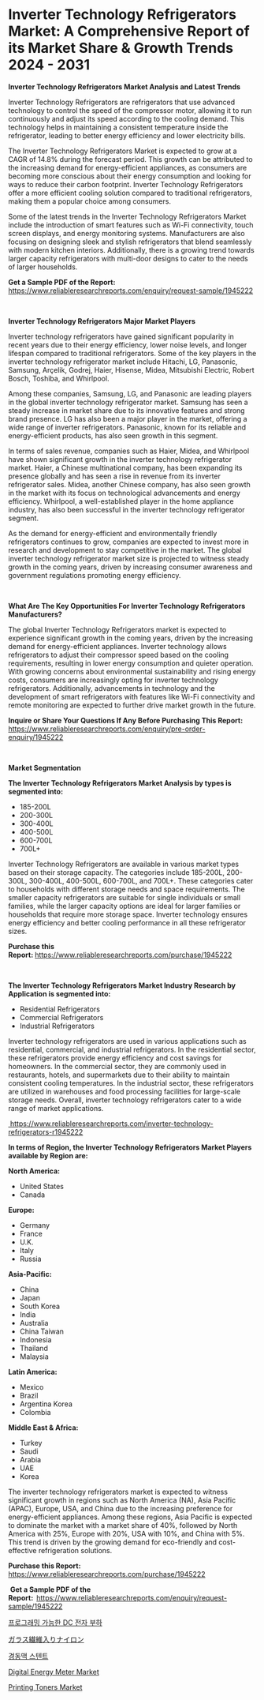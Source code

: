 <p><h1>Inverter Technology Refrigerators Market: A Comprehensive Report of its Market Share & Growth Trends 2024 - 2031</h1></p><p><strong>Inverter Technology Refrigerators Market Analysis and Latest Trends</strong></p>
<p><p>Inverter Technology Refrigerators are refrigerators that use advanced technology to control the speed of the compressor motor, allowing it to run continuously and adjust its speed according to the cooling demand. This technology helps in maintaining a consistent temperature inside the refrigerator, leading to better energy efficiency and lower electricity bills.</p><p>The Inverter Technology Refrigerators Market is expected to grow at a CAGR of 14.8% during the forecast period. This growth can be attributed to the increasing demand for energy-efficient appliances, as consumers are becoming more conscious about their energy consumption and looking for ways to reduce their carbon footprint. Inverter Technology Refrigerators offer a more efficient cooling solution compared to traditional refrigerators, making them a popular choice among consumers.</p><p>Some of the latest trends in the Inverter Technology Refrigerators Market include the introduction of smart features such as Wi-Fi connectivity, touch screen displays, and energy monitoring systems. Manufacturers are also focusing on designing sleek and stylish refrigerators that blend seamlessly with modern kitchen interiors. Additionally, there is a growing trend towards larger capacity refrigerators with multi-door designs to cater to the needs of larger households.</p></p>
<p><strong>Get a Sample PDF of the Report:&nbsp;</strong> <a href="https://www.reliableresearchreports.com/enquiry/request-sample/1945222">https://www.reliableresearchreports.com/enquiry/request-sample/1945222</a></p>
<p>&nbsp;</p>
<p><strong>Inverter Technology Refrigerators Major Market Players</strong></p>
<p><p>Inverter technology refrigerators have gained significant popularity in recent years due to their energy efficiency, lower noise levels, and longer lifespan compared to traditional refrigerators. Some of the key players in the inverter technology refrigerator market include Hitachi, LG, Panasonic, Samsung, Arçelik, Godrej, Haier, Hisense, Midea, Mitsubishi Electric, Robert Bosch, Toshiba, and Whirlpool.</p><p>Among these companies, Samsung, LG, and Panasonic are leading players in the global inverter technology refrigerator market. Samsung has seen a steady increase in market share due to its innovative features and strong brand presence. LG has also been a major player in the market, offering a wide range of inverter refrigerators. Panasonic, known for its reliable and energy-efficient products, has also seen growth in this segment.</p><p>In terms of sales revenue, companies such as Haier, Midea, and Whirlpool have shown significant growth in the inverter technology refrigerator market. Haier, a Chinese multinational company, has been expanding its presence globally and has seen a rise in revenue from its inverter refrigerator sales. Midea, another Chinese company, has also seen growth in the market with its focus on technological advancements and energy efficiency. Whirlpool, a well-established player in the home appliance industry, has also been successful in the inverter technology refrigerator segment.</p><p>As the demand for energy-efficient and environmentally friendly refrigerators continues to grow, companies are expected to invest more in research and development to stay competitive in the market. The global inverter technology refrigerator market size is projected to witness steady growth in the coming years, driven by increasing consumer awareness and government regulations promoting energy efficiency.</p></p>
<p>&nbsp;</p>
<p><strong>What Are The Key Opportunities For Inverter Technology Refrigerators Manufacturers?</strong></p>
<p><p>The global Inverter Technology Refrigerators market is expected to experience significant growth in the coming years, driven by the increasing demand for energy-efficient appliances. Inverter technology allows refrigerators to adjust their compressor speed based on the cooling requirements, resulting in lower energy consumption and quieter operation. With growing concerns about environmental sustainability and rising energy costs, consumers are increasingly opting for inverter technology refrigerators. Additionally, advancements in technology and the development of smart refrigerators with features like Wi-Fi connectivity and remote monitoring are expected to further drive market growth in the future.</p></p>
<p><strong>Inquire or Share Your Questions If Any Before Purchasing This Report:</strong> <a href="https://www.reliableresearchreports.com/enquiry/pre-order-enquiry/1945222">https://www.reliableresearchreports.com/enquiry/pre-order-enquiry/1945222</a></p>
<p>&nbsp;</p>
<p><strong>Market Segmentation</strong></p>
<p><strong>The Inverter Technology Refrigerators Market Analysis by types is segmented into:</strong></p>
<p><ul><li>185-200L</li><li>200-300L</li><li>300-400L</li><li>400-500L</li><li>600-700L</li><li>700L+</li></ul></p>
<p><p>Inverter Technology Refrigerators are available in various market types based on their storage capacity. The categories include 185-200L, 200-300L, 300-400L, 400-500L, 600-700L, and 700L+. These categories cater to households with different storage needs and space requirements. The smaller capacity refrigerators are suitable for single individuals or small families, while the larger capacity options are ideal for larger families or households that require more storage space. Inverter technology ensures energy efficiency and better cooling performance in all these refrigerator sizes.</p></p>
<p><strong>Purchase this Report:&nbsp;</strong><a href="https://www.reliableresearchreports.com/purchase/1945222">https://www.reliableresearchreports.com/purchase/1945222</a></p>
<p>&nbsp;</p>
<p><strong>The Inverter Technology Refrigerators Market Industry Research by Application is segmented into:</strong></p>
<p><ul><li>Residential Refrigerators</li><li>Commercial Refrigerators</li><li>Industrial Refrigerators</li></ul></p>
<p><p>Inverter technology refrigerators are used in various applications such as residential, commercial, and industrial refrigerators. In the residential sector, these refrigerators provide energy efficiency and cost savings for homeowners. In the commercial sector, they are commonly used in restaurants, hotels, and supermarkets due to their ability to maintain consistent cooling temperatures. In the industrial sector, these refrigerators are utilized in warehouses and food processing facilities for large-scale storage needs. Overall, inverter technology refrigerators cater to a wide range of market applications.</p></p>
<p><a href="https://www.reliableresearchreports.com/inverter-technology-refrigerators-r1945222">&nbsp;https://www.reliableresearchreports.com/inverter-technology-refrigerators-r1945222</a></p>
<p><strong>In terms of Region, the Inverter Technology Refrigerators Market Players available by Region are:</strong></p>
<p>
    <p> <strong> North America: </strong>
        <ul>
            <li>United States</li>
            <li>Canada</li>
        </ul>
        </p> 
    <p> <strong> Europe: </strong>
        <ul>
            <li>Germany</li>
            <li>France</li>
            <li>U.K.</li>
            <li>Italy</li>
            <li>Russia</li>
        </ul>
        </p> 
    <p> <strong> Asia-Pacific: </strong>
        <ul>
            <li>China</li>
            <li>Japan</li>
            <li>South Korea</li>
            <li>India</li>
            <li>Australia</li>
            <li>China Taiwan</li>
            <li>Indonesia</li>
            <li>Thailand</li>
            <li>Malaysia</li>
        </ul>
        </p> 
    <p> <strong> Latin America: </strong>
        <ul>
            <li>Mexico</li>
            <li>Brazil</li>
            <li>Argentina Korea</li>
            <li>Colombia</li>
        </ul>
        </p> 
    <p> <strong> Middle East & Africa: </strong>
        <ul>
            <li>Turkey</li>
            <li>Saudi</li>
            <li>Arabia</li>
            <li>UAE</li>
            <li>Korea</li>
        </ul>
    </p>
    </p>
<p><p>The inverter technology refrigerators market is expected to witness significant growth in regions such as North America (NA), Asia Pacific (APAC), Europe, USA, and China due to the increasing preference for energy-efficient appliances. Among these regions, Asia Pacific is expected to dominate the market with a market share of 40%, followed by North America with 25%, Europe with 20%, USA with 10%, and China with 5%. This trend is driven by the growing demand for eco-friendly and cost-effective refrigeration solutions.</p></p>
<p><strong>Purchase this Report: </strong><a href="https://www.reliableresearchreports.com/purchase/1945222">https://www.reliableresearchreports.com/purchase/1945222</a></p>
<p>&nbsp;<strong>Get a Sample PDF of the Report:&nbsp;&nbsp;</strong><a href="https://www.reliableresearchreports.com/enquiry/request-sample/1945222">https://www.reliableresearchreports.com/enquiry/request-sample/1945222</a></p>
<p><strong></strong></p>
<p><p><a href="https://medium.com/@pyscho67867/%ED%94%84%EB%A1%9C%EA%B7%B8%EB%9E%A8-%EA%B0%80%EB%8A%A5%ED%95%9C-dc-%EC%A0%84%EC%9E%90-%EB%B6%80%ED%95%98-%EC%8B%9C%EC%9E%A5-%EC%A0%84%EB%A7%9D-%EC%82%B0%EC%97%85-%EA%B0%9C%EC%9A%94-%EB%B0%8F-%EC%98%88%EC%B8%A1-2024%EB%85%84%EB%B6%80%ED%84%B0-2031%EB%85%84%EA%B9%8C%EC%A7%80-ac6a32c41fd8">프로그래밍 가능한 DC 전자 부하</a></p><p><a href="https://medium.com/@r.aspinall_32685/2024%E5%B9%B4%E3%81%8B%E3%82%892031%E5%B9%B4%E3%81%BE%E3%81%A7%E3%81%AE%E6%9C%9F%E9%96%93%E3%81%AB%E4%BA%88%E6%B8%AC%E3%81%95%E3%82%8C%E3%82%8B%E3%82%AC%E3%83%A9%E3%82%B9%E5%85%85%E5%A1%AB%E3%83%8A%E3%82%A4%E3%83%AD%E3%83%B3%E5%B8%82%E5%A0%B4%E3%81%AE%E3%83%88%E3%83%AC%E3%83%B3%E3%83%89%E3%81%A8%E5%B8%82%E5%A0%B4%E5%88%86%E6%9E%90-5ecd67934db8">ガラス繊維入りナイロン</a></p><p><a href="https://medium.com/@davionolson1/%EC%B9%B4%EB%A1%9C%ED%8B%B0%EB%93%9C-%EC%8A%A4%ED%85%90%ED%8A%B8-%EC%8B%9C%EC%9E%A5-%EC%A0%90%EC%9C%A0%EC%9C%A8-%EB%B3%80%ED%99%94-%EB%B0%8F-%EC%8B%9C%EC%9E%A5-%EC%84%B1%EC%9E%A5-%EB%8F%99%ED%96%A5-2024%EB%85%84-2031%EB%85%84-984128009300">경동맥 스텐트</a></p><p><a href="https://github.com/elizabethdagraca/Market-Research-Report-List-3/blob/main/digital-energy-meter-market.md">Digital Energy Meter Market</a></p><p><a href="https://issuu.com/reportprime-2/docs/printing-toners-market-size-2030.pptx">Printing Toners Market</a></p></p>